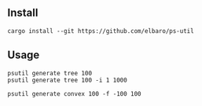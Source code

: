 ## Install
```
cargo install --git https://github.com/elbaro/ps-util
```

## Usage

```
psutil generate tree 100
psutil generate tree 100 -i 1 1000

psutil generate convex 100 -f -100 100
```

